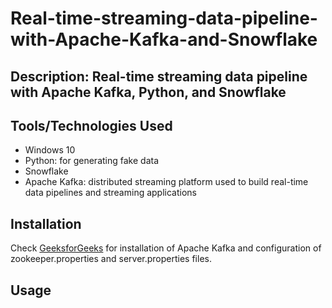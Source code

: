 # Real-time-streaming-data-pipeline-with-Apache-Kafka-and-Snowflake

## Description: Real-time streaming data pipeline with Apache Kafka, Python, and Snowflake

## Tools/Technologies Used

* Windows 10
* Python: for generating fake data
* Snowflake
* Apache Kafka:  distributed streaming platform used to build real-time data pipelines and streaming applications

## Installation
Check [GeeksforGeeks](https://www.geeksforgeeks.org/how-to-install-and-run-apache-kafka-on-windows/) for installation of Apache Kafka and configuration of zookeeper.properties and server.properties files.

## Usage
